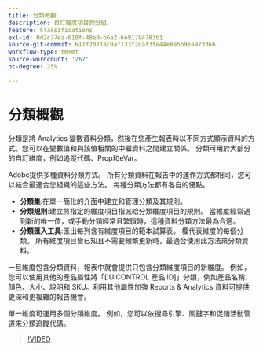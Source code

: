 ```yaml
---
title: 分類概觀
description: 自訂維度項目的分組。
feature: Classifications
exl-id: 0d2c77ea-610f-48e0-b6a2-6e91794783b1
source-git-commit: 611f20718c0af133f2daf3fe44e8a5b9ea97336b
workflow-type: tm+mt
source-wordcount: '262'
ht-degree: 25%

---
```


# 分類概觀

分類是將 Analytics 變數資料分類，然後在您產生報表時以不同方式顯示資料的方式。您可以在變數值和與該值相關的中繼資料之間建立關係。 分類可用於大部分的自訂維度，例如追蹤代碼、Prop和eVar。

Adobe提供多種資料分類方式。 所有分類資料在報告中的運作方式都相同，您可以結合最適合您組織的這些方法。 每種分類方法都有各自的優點。

* **分類集**:在單一簡化的介面中建立和管理分類及其規則。
* **分類規則**:建立將指定的維度項目指派給分類維度項目的規則。 當維度經常遇到新的唯一值，或手動分類經常且繁瑣時，這種資料分類方法最為合適。
* **分類匯入工具**:匯出每列含有維度項目的範本試算表。 欄代表維度的每個分類。 所有維度項目皆已知且不需要頻繁更新時，最適合使用此方法來分類資料。

一旦維度包含分類資料，報表中就會提供只包含分類維度項目的新維度。 例如，您可以使用其他的產品屬性將「[!UICONTROL 產品 ID]」分類，例如產品名稱、顏色、大小、說明和 SKU。利用其他屬性加強 Reports &amp; Analytics 資料可提供更深和更複雜的報告機會。

單一維度可運用多個分類維度。 例如，您可以依搜尋引擎、關鍵字和促銷活動管道來分類追蹤代碼。

>[!VIDEO](https://video.tv.adobe.com/v/16853/?quality=12)
